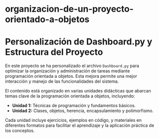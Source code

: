 # organizacion-de-un-proyecto-orientado-a-objetos
# Personalización de Dashboard.py y Estructura del Proyecto

En este proyecto se ha personalizado el archivo `Dashboard.py` para optimizar la organización y administración de tareas mediante programación orientada a objetos. Esta mejora permite una mejor interacción y manejo de las funcionalidades del sistema.

El contenido está organizado en varias unidades didácticas que abarcan temas clave de la programación orientada a objetos, incluyendo:

- **Unidad 1:** Técnicas de programación y fundamentos básicos.
- **Unidad 2:** Clases, objetos, herencia, encapsulamiento y polimorfismo.

Cada unidad incluye ejercicios, ejemplos en código, y materiales en diferentes formatos para facilitar el aprendizaje y la aplicación práctica de los conceptos.
